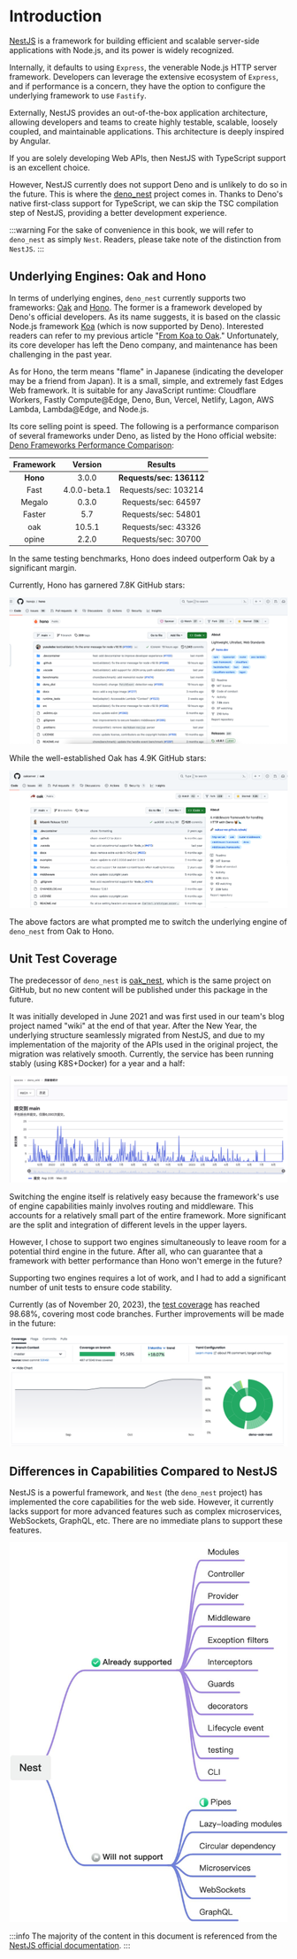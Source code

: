 # Introduction

[NestJS](https://docs.nestjs.com/) is a framework for building efficient and scalable server-side applications with Node.js, and its power is widely recognized.

Internally, it defaults to using `Express`, the venerable Node.js HTTP server framework. Developers can leverage the extensive ecosystem of `Express`, and if performance is a concern, they have the option to configure the underlying framework to use `Fastify`.

Externally, NestJS provides an out-of-the-box application architecture, allowing developers and teams to create highly testable, scalable, loosely coupled, and maintainable applications. This architecture is deeply inspired by Angular.

If you are solely developing Web APIs, then NestJS with TypeScript support is an excellent choice.

However, NestJS currently does not support Deno and is unlikely to do so in the future. This is where the [deno_nest](https://github.com/jiawei397/deno-nest) project comes in. Thanks to Deno's native first-class support for TypeScript, we can skip the TSC compilation step of NestJS, providing a better development experience.

:::warning
For the sake of convenience in this book, we will refer to `deno_nest` as simply `Nest`. Readers, please take note of the distinction from `NestJS`.
:::

## Underlying Engines: Oak and Hono

In terms of underlying engines, `deno_nest` currently supports two frameworks: [Oak](https://deno.land/x/oak@v12.6.1) and [Hono](https://hono.dev/).
The former is a framework developed by Deno's official developers. As its name suggests, it is based on the classic Node.js framework [Koa](https://koa.bootcss.com/) (which is now supported by Deno). Interested readers can refer to my previous article "[From Koa to Oak](../blog/01_koa_oak.en-US.md)." Unfortunately, its core developer has left the Deno company, and maintenance has been challenging in the past year.

As for Hono, the term means "flame" in Japanese (indicating the developer may be a friend from Japan). It is a small, simple, and extremely fast Edges Web framework. It is suitable for any JavaScript runtime: Cloudflare Workers, Fastly Compute@Edge, Deno, Bun, Vercel, Netlify, Lagon, AWS Lambda, Lambda@Edge, and Node.js.

Its core selling point is speed. The following is a performance comparison of several frameworks under Deno, as listed by the Hono official website: [Deno Frameworks Performance Comparison](https://hono.dev/concepts/benchmarks#deno):

| **Framework** | **Version**  |       **Results**        |
| :-----------: | :----------: | :----------------------: |
|   **Hono**    |    3.0.0     | **Requests/sec: 136112** |
|     Fast      | 4.0.0-beta.1 |   Requests/sec: 103214   |
|    Megalo     |    0.3.0     |   Requests/sec: 64597    |
|    Faster     |     5.7      |   Requests/sec: 54801    |
|      oak      |    10.5.1    |   Requests/sec: 43326    |
|     opine     |    2.2.0     |   Requests/sec: 30700    |

In the same testing benchmarks, Hono does indeed outperform Oak by a significant margin.

Currently, Hono has garnered 7.8K GitHub stars:

![image.png](./images/hono_star.png)

While the well-established Oak has 4.9K GitHub stars:

![image.png](./images/oak_star.png)

The above factors are what prompted me to switch the underlying engine of `deno_nest` from Oak to Hono.

## Unit Test Coverage

The predecessor of `deno_nest` is [oak_nest](https://deno.land/x/oak_nest), which is the same project on GitHub, but no new content will be published under this package in the future.

It was initially developed in June 2021 and was first used in our team's blog project named "wiki" at the end of that year. After the New Year, the underlying structure seamlessly migrated from NestJS, and due to my implementation of the majority of the APIs used in the original project, the migration was relatively smooth. Currently, the service has been running stably (using K8S+Docker) for a year and a half:

![image.png](./images/wiki-log.png)

Switching the engine itself is relatively easy because the framework's use of engine capabilities mainly involves routing and middleware. This accounts for a relatively small part of the entire framework. More significant are the split and integration of different levels in the upper layers.

However, I chose to support two engines simultaneously to leave room for a potential third engine in the future. After all, who can guarantee that a framework with better performance than Hono won't emerge in the future?

Supporting two engines requires a lot of work, and I had to add a significant number of unit tests to ensure code stability.

Currently (as of November 20, 2023), the [test coverage](https://app.codecov.io/gh/jiawei397/deno-oak-nest) has reached 98.68%, covering most code branches. Further improvements will be made in the future:

![image.png](./images/unit.png)

## Differences in Capabilities Compared to NestJS

NestJS is a powerful framework, and `Nest` (the `deno_nest` project) has implemented the core capabilities for the web side. However, it currently lacks support for more advanced features such as complex microservices, WebSockets, GraphQL, etc. There are no immediate plans to support these features.

![diff](./images/nest-feature-en.jpeg)

:::info
The majority of the content in this document is referenced from the [NestJS official documentation](https://docs.nestjs.com/).
:::
